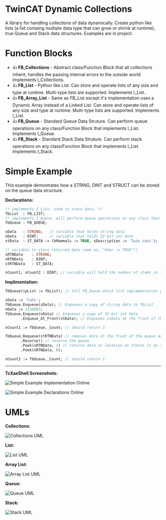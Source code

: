 # TwinCAT Dynamic Collections

A library for handling collections of data dynamically.
Create python like lists (a list containg multiple data type that can grow or shrink at runtime), true Queue and Stack data structures. Examples are in project.

# Function Blocks

* 👍 **FB_Collections** - Abstract class/Function Block that all collections inherit, handles the passing internal errors to the outside world. Implements I_Collections.
* 👍 **FB_List** - Python like List. Can store and operate lists of any size and type at runtime. Multi-type lists are supported. Implements I_List.
* 👍 **FB_Array_List** - Same as FB_List except it's implementation uses a Dynamic Array instead of a Linked List. Can store and operate lists of any size and type at runtime. Multi-type lists are supported. Implements I_List.
* 👍 **FB_Queue** - Standard Queue Data Struture. Can perform queue operations on any class/Function Block that implements I_List. Implements I_Queue.
* 👍 **FB_Stack** - Standard Stack Data Struture. Can perform stack operations on any class/Function Block that implements I_List. Implements I_Stack.

# Simple Example 

This example demostrates how a STRING, DINT and STRUCT can be stored on the queue data structure.

**Declarations:** 
```Pascal
(* implements I_List, used to store data. *)
fbList  : FB_LIST; 
(* implements I_Queue, will perform queue operations on any class that implements I_List *)
fbQueue : FB_QUEUE;

sData   : STRING;   // variable that holds string data
nData   : DINT;     // variable that holds 32-bit int data
stData  : ST_DATA := (bMammals := TRUE, sDescription := 'Twin cats');  // variable that holds data in the form of a struct

(* variable to store returned data same as, "bVar := TRUE"*)
sRTNData    : STRING;
nRTNData    : DINT;
stRTNData   : ST_DATA; 

nCount1, nCount2 : DINT; // variable will hold the number of items in the queue
```
**Implimentation:**
```Pascal
fbQueue(ipList := fbList); // tell FB_Queue which list implementation you want to operate on. Can swap lists at runtime.

sData := 'Cats'; 
fbQueue.Enqueue(sData); // Enqueues a copy of string data to fbList
nData := 1234567;
fbQueue.Enqueue(nData) // Enqueues a copy of 32-bit int data
       .Enqueue_At_Front(stData); // Enqueues stData at the front of the queue

nCount1 := fbQueue._Count; // should return 3

fbQueue.Dequeue(stRTNData) // removes data at the front of the queue and stores it's contents on stRTNData
       .Reverse() // reverse the queue
       .Peek(sRTNData, 1) // returns data at location at stores it on sRTNData without removing it.
       .Peek(nRTNData, 0);

nCount2 := fbQueue._Count; // should return 2

```
- - -
**TcXaeShell Screenshots:**

![Simple Example Implementation Online](./assets/images/Simple%20Example%20TcXaeShell%20Screencap.JPG)

![Simple Example Declarations Online](./assets/images/Simple%20Example%20TcXaeShell%20Screencap%202.JPG)


# UMLs

**Collections:**

![Collections UML](./assets/images/Collections%20UML.bmp)

**List:**

![List UML](./assets/images/List%20UML.bmp)

**Array List:**

![Array List UML](./assets/images/Array%20List%20UML.bmp)

**Queue:**

![Queue UML](./assets/images/Queue%20UML.bmp)

**Stack:**

![Stack UML](./assets/images/Stack%20UML.bmp)